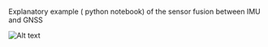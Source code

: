 Explanatory example ( python notebook) of the sensor fusion between IMU and GNSS 

![Alt text](https://github.com/astroteo/IMU-GNSS-Sensor-Fusion/main/img/donwnload.png?raw=true)
